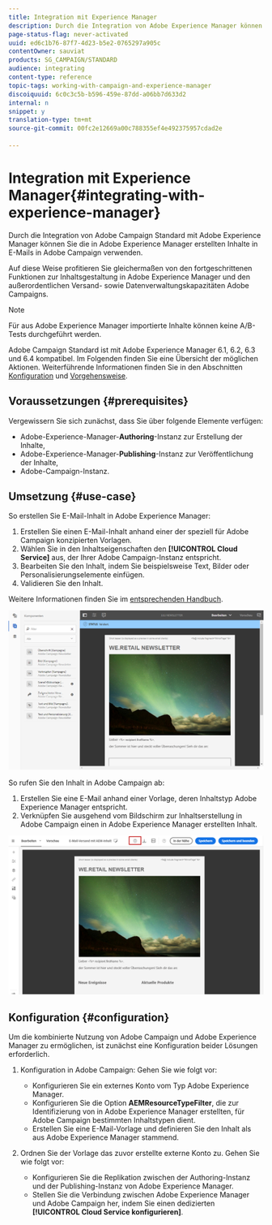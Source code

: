 ```yaml
---
title: Integration mit Experience Manager
description: Durch die Integration von Adobe Experience Manager können Sie Inhalte direkt in AEM erstellen und später in Adobe Campaign verwenden.
page-status-flag: never-activated
uuid: ed6c1b76-87f7-4d23-b5e2-0765297a905c
contentOwner: sauviat
products: SG_CAMPAIGN/STANDARD
audience: integrating
content-type: reference
topic-tags: working-with-campaign-and-experience-manager
discoiquuid: 6c0c3c5b-b596-459e-87dd-a06bb7d633d2
internal: n
snippet: y
translation-type: tm+mt
source-git-commit: 00fc2e12669a00c788355ef4e492375957cdad2e

---
```



# Integration mit Experience Manager{#integrating-with-experience-manager}

Durch die Integration von Adobe Campaign Standard mit Adobe Experience Manager können Sie die in Adobe Experience Manager erstellten Inhalte in E-Mails in Adobe Campaign verwenden.

Auf diese Weise profitieren Sie gleichermaßen von den fortgeschrittenen Funktionen zur Inhaltsgestaltung in Adobe Experience Manager und den außerordentlichen Versand- sowie Datenverwaltungskapazitäten Adobe Campaigns.

>[!NOTE]
>
>Für aus Adobe Experience Manager importierte Inhalte können keine A/B-Tests durchgeführt werden.

Adobe Campaign Standard ist mit Adobe Experience Manager 6.1, 6.2, 6.3 und 6.4 kompatibel. Im Folgenden finden Sie eine Übersicht der möglichen Aktionen. Weiterführende Informationen finden Sie in den Abschnitten [Konfiguration](https://helpx.adobe.com/experience-manager/6-4/sites/administering/using/campaignstandard.html) und [Vorgehensweise](https://helpx.adobe.com/experience-manager/6-4/sites/authoring/using/campaign.html).

## Voraussetzungen {#prerequisites}

Vergewissern Sie sich zunächst, dass Sie über folgende Elemente verfügen:

* Adobe-Experience-Manager-**Authoring**-Instanz zur Erstellung der Inhalte,
* Adobe-Experience-Manager-**Publishing**-Instanz zur Veröffentlichung der Inhalte,
* Adobe-Campaign-Instanz.

## Umsetzung  {#use-case}

So erstellen Sie E-Mail-Inhalt in Adobe Experience Manager:

1. Erstellen Sie einen E-Mail-Inhalt anhand einer der speziell für Adobe Campaign konzipierten Vorlagen.
1. Wählen Sie in den Inhaltseigenschaften den **[!UICONTROL Cloud Service]** aus, der Ihrer Adobe Campaign-Instanz entspricht.
1. Bearbeiten Sie den Inhalt, indem Sie beispielsweise Text, Bilder oder Personalisierungselemente einfügen.
1. Validieren Sie den Inhalt.

Weitere Informationen finden Sie im [entsprechenden Handbuch](https://docs.adobe.com/docs/en/aem/6-2/author/personalization/adobe-campaign/campaign.html).

![](assets/aem_content.png)

So rufen Sie den Inhalt in Adobe Campaign ab:

1. Erstellen Sie eine E-Mail anhand einer Vorlage, deren Inhaltstyp Adobe Experience Manager entspricht.
1. Verknüpfen Sie ausgehend vom Bildschirm zur Inhaltserstellung in Adobe Campaign einen in Adobe Experience Manager erstellten Inhalt.

![](assets/aem_linked_content.png)

## Konfiguration  {#configuration}

Um die kombinierte Nutzung von Adobe Campaign und Adobe Experience Manager zu ermöglichen, ist zunächst eine Konfiguration beider Lösungen erforderlich.

1. Konfiguration in Adobe Campaign: Gehen Sie wie folgt vor:

   * Konfigurieren Sie ein externes Konto vom Typ Adobe Experience Manager.
   * Konfigurieren Sie die Option **AEMResourceTypeFilter**, die zur Identifizierung von in Adobe Experience Manager erstellten, für Adobe Campaign bestimmten Inhaltstypen dient.
   * Erstellen Sie eine E-Mail-Vorlage und definieren Sie den Inhalt als aus Adobe Experience Manager stammend.

1. Ordnen Sie der Vorlage das zuvor erstellte externe Konto zu. Gehen Sie wie folgt vor:

   * Konfigurieren Sie die Replikation zwischen der Authoring-Instanz und der Publishing-Instanz von Adobe Experience Manager.
   * Stellen Sie die Verbindung zwischen Adobe Experience Manager und Adobe Campaign her, indem Sie einen dedizierten **[!UICONTROL Cloud Service konfigurieren]**.

